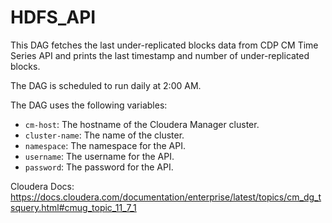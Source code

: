 # HDFS_API

This DAG fetches the last under-replicated blocks data from CDP CM Time Series API and prints the last timestamp and number of under-replicated blocks.

The DAG is scheduled to run daily at 2:00 AM.

The DAG uses the following variables:
- `cm-host`: The hostname of the Cloudera Manager cluster.
- `cluster-name`: The name of the cluster.
- `namespace`: The namespace for the API.
- `username`: The username for the API.
- `password`: The password for the API.

Cloudera Docs: https://docs.cloudera.com/documentation/enterprise/latest/topics/cm_dg_tsquery.html#cmug_topic_11_7_1